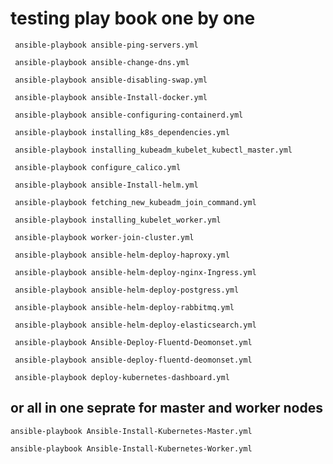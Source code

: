  # testing play book one by one

```
 ansible-playbook ansible-ping-servers.yml
```
```
 ansible-playbook ansible-change-dns.yml
```
```
 ansible-playbook ansible-disabling-swap.yml
```
```
 ansible-playbook ansible-Install-docker.yml
```
```
 ansible-playbook ansible-configuring-containerd.yml
```
```
 ansible-playbook installing_k8s_dependencies.yml
```
```
 ansible-playbook installing_kubeadm_kubelet_kubectl_master.yml
```
```
 ansible-playbook configure_calico.yml
```
```
 ansible-playbook ansible-Install-helm.yml
```
```
 ansible-playbook fetching_new_kubeadm_join_command.yml
```
```
 ansible-playbook installing_kubelet_worker.yml
```
```
 ansible-playbook worker-join-cluster.yml
```
```
 ansible-playbook ansible-helm-deploy-haproxy.yml
```
```
 ansible-playbook ansible-helm-deploy-nginx-Ingress.yml
```
```
 ansible-playbook ansible-helm-deploy-postgress.yml
```
```
 ansible-playbook ansible-helm-deploy-rabbitmq.yml
```
```
 ansible-playbook ansible-helm-deploy-elasticsearch.yml
```
```
 ansible-playbook Ansible-Deploy-Fluentd-Deomonset.yml
```
```
 ansible-playbook ansible-deploy-fluentd-deomonset.yml
```
```
 ansible-playbook deploy-kubernetes-dashboard.yml
```


## or all in one seprate for master and worker nodes
```
ansible-playbook Ansible-Install-Kubernetes-Master.yml
```
```
ansible-playbook Ansible-Install-Kubernetes-Worker.yml
```















